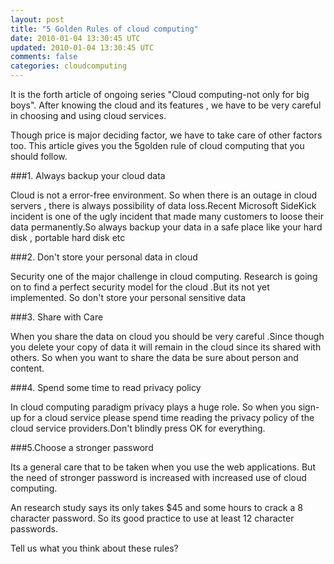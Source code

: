 ```yaml
---           
layout: post
title: "5 Golden Rules of cloud computing"
date: 2010-01-04 13:30:45 UTC
updated: 2010-01-04 13:30:45 UTC
comments: false
categories: cloudcomputing
---
```


It is the forth article of ongoing series "Cloud computing-not only for big boys".
After knowing the cloud and its features , we have to be very careful in choosing and using cloud services.

Though price is major deciding factor, we have to take care of other factors too. This article gives you the 5golden rule of cloud computing that you should follow.

###1. Always backup your cloud data

Cloud is not a error-free environment. So when there is an outage in cloud servers , there is always possibility of data loss.Recent Microsoft SideKick incident is one of the ugly incident that made many customers to loose their data permanently.So always backup your data in a safe place like your hard disk , portable hard disk etc

###2. Don't store your personal data in cloud

Security one of the major challenge in cloud computing. Research is going on to find a perfect security model for the cloud .But its not yet implemented. So don't store your personal sensitive data

###3. Share with Care

When you share the data on cloud you should be very careful .Since though you delete your copy of data it will remain in the cloud since its shared with others. So when you want to share the data be sure about person and content.

###4. Spend some time to read privacy policy

In cloud computing paradigm privacy plays a huge role. So when you sign-up for a cloud service please spend time reading the privacy policy of the cloud service providers.Don't blindly press OK for everything.

###5.Choose a stronger password

Its a general care that to be taken when you use the web applications. But the need of stronger password is increased with increased use of cloud computing.

An research study says its only takes $45 and some hours to crack a 8 character password. So its good practice to use at least 12 character passwords.

Tell us what you think about these rules?
